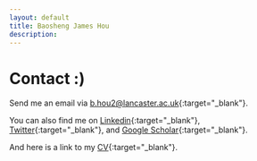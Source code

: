 ```yaml
---
layout: default
title: Baosheng James Hou
description: 
---
```


# Contact :)

Send me an email via [b.hou2@lancaster.ac.uk](mailto:b.hou2@lancaster.ac.uk){:target="_blank"}.

You can also find me on [Linkedin](https://uk.linkedin.com/in/baosheng-james-hou-420931217){:target="_blank"}, [Twitter](https://twitter.com/JamesBHou
){:target="_blank"}, and [Google Scholar](https://scholar.google.com/citations?user=hwPzzQcAAAAJ&hl=en){:target="_blank"}.

And here is a link to my [CV](docs/resume.pdf){:target="_blank"}.

<!-- [back](./) -->
